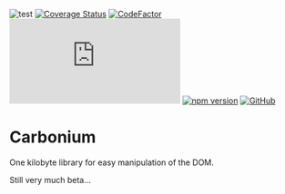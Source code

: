 ![test](https://github.com/edwinm/carbonium/workflows/Test/badge.svg) [![Coverage Status](https://coveralls.io/repos/github/edwinm/carbonium/badge.svg?branch=master)](https://coveralls.io/github/edwinm/carbonium?branch=master) [![CodeFactor](https://www.codefactor.io/repository/github/edwinm/carbonium/badge)](https://www.codefactor.io/repository/github/edwinm/carbonium) [![Size](https://img.badgesize.io/edwinm/carbonium/master/dist/bundle.min.js?compression=gzip)](https://github.com/edwinm/carbonium/blob/master/dist/bundle.min.js) [![npm version](https://badge.fury.io/js/carbonium.svg)](https://www.npmjs.com/package/carbonium) [![GitHub](https://img.shields.io/github/license/edwinm/carbonium.svg)](https://github.com/edwinm/carbonium/blob/master/LICENSE)

# Carbonium

One kilobyte library for easy manipulation of the DOM.

Still very much beta…
